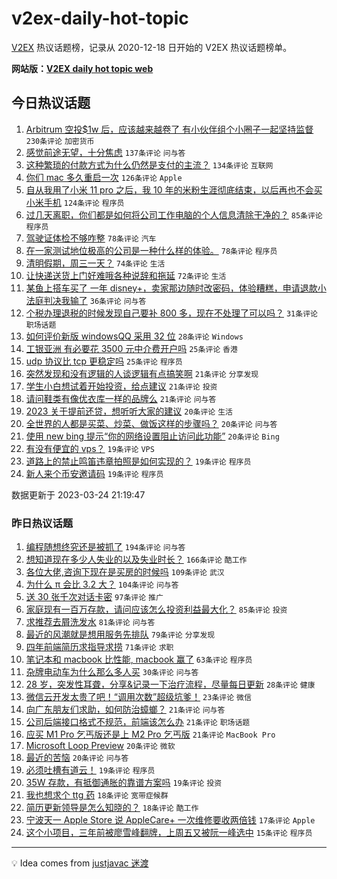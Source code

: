 # v2ex-daily-hot-topic

[V2EX](https://www.v2ex.com/) 热议话题榜，记录从 2020-12-18 日开始的 V2EX 热议话题榜单。

**网站版：[V2EX daily hot topic web](https://boojack.github.io/v2ex-daily-hot-topic-web/)**

## 今日热议话题

<!-- TODAY BEGIN -->

1. [Arbitrum 空投$1w 后，应该越来越卷了 有小伙伴组个小圈子一起坚持监督](https://www.v2ex.com/t/926721) `230条评论` `加密货币`
1. [感觉前途无望，十分焦虑](https://www.v2ex.com/t/926716) `137条评论` `问与答`
1. [这种繁琐的付款方式为什么仍然是支付的主流？](https://www.v2ex.com/t/926718) `134条评论` `互联网`
1. [你们 mac 多久重启一次](https://www.v2ex.com/t/926735) `126条评论` `Apple`
1. [自从我用了小米 11 pro 之后，我 10 年的米粉生涯彻底结束，以后再也不会买小米手机](https://www.v2ex.com/t/926773) `124条评论` `程序员`
1. [过几天离职，你们都是如何将公司工作电脑的个人信息清除干净的？](https://www.v2ex.com/t/926744) `85条评论` `程序员`
1. [驾驶证体检不够咋整](https://www.v2ex.com/t/926740) `78条评论` `汽车`
1. [在一家测试地位极高的公司是一种什么样的体验。](https://www.v2ex.com/t/926712) `78条评论` `程序员`
1. [清明假期，周三一天？](https://www.v2ex.com/t/926862) `74条评论` `生活`
1. [让快递送货上门好难哦各种说辞和拖延](https://www.v2ex.com/t/926742) `72条评论` `生活`
1. [某鱼上搭车买了 一年 disney+，卖家那边随时改密码，体验糟糕，申请退款小法庭判决我输了](https://www.v2ex.com/t/926781) `36条评论` `问与答`
1. [个税办理退税的时候发现自己要补 800 多，现在不处理了可以吗？](https://www.v2ex.com/t/926943) `31条评论` `职场话题`
1. [如何评价新版 windowsQQ 采用 32 位](https://www.v2ex.com/t/926905) `28条评论` `Windows`
1. [工银亚洲 有必要花 3500 元中介费开户吗](https://www.v2ex.com/t/926940) `25条评论` `香港`
1. [udp 协议比 tcp 更稳定吗](https://www.v2ex.com/t/926799) `25条评论` `程序员`
1. [突然发现和没有逻辑的人谈逻辑有点搞笑啊](https://www.v2ex.com/t/926833) `21条评论` `分享发现`
1. [学生小白想试着开始投资，给点建议](https://www.v2ex.com/t/926769) `21条评论` `投资`
1. [请问鞋类有像优衣库一样的品牌么](https://www.v2ex.com/t/926743) `21条评论` `问与答`
1. [2023 关于提前还贷，想听听大家的建议](https://www.v2ex.com/t/926912) `20条评论` `生活`
1. [全世界的人都是买菜、炒菜、做饭这样的步骤吗？](https://www.v2ex.com/t/926748) `20条评论` `问与答`
1. [使用 new bing 提示“你的网络设置阻止访问此功能”](https://www.v2ex.com/t/926746) `20条评论` `Bing`
1. [有没有便宜的 vps？](https://www.v2ex.com/t/926971) `19条评论` `VPS`
1. [道路上的禁止鸣笛违章拍照是如何实现的？](https://www.v2ex.com/t/926849) `19条评论` `程序员`
1. [新人来个币安邀请码](https://www.v2ex.com/t/926734) `19条评论` `程序员`

数据更新于 2023-03-24 21:19:47

<!-- TODAY END -->

### 昨日热议话题

<!-- YESTERDAY BEGIN -->

1. [编程随想终究还是被抓了](https://www.v2ex.com/t/926477) `194条评论` `问与答`
1. [想知道现在多少人失业的以及失业时长？](https://www.v2ex.com/t/926412) `166条评论` `酷工作`
1. [各位大佬,咨询下现在是买房的时候吗](https://www.v2ex.com/t/926397) `109条评论` `武汉`
1. [为什么 π 会比 3.2 大？](https://www.v2ex.com/t/926432) `104条评论` `问与答`
1. [送 30 张千次对话卡密](https://www.v2ex.com/t/926423) `97条评论` `推广`
1. [家庭现有一百万存款，请问应该怎么投资利益最大化？](https://www.v2ex.com/t/926512) `85条评论` `投资`
1. [求推荐去屑洗发水](https://www.v2ex.com/t/926425) `81条评论` `问与答`
1. [最近的风潮就是想用服务先排队](https://www.v2ex.com/t/926430) `79条评论` `分享发现`
1. [四年前端简历求指导求捞](https://www.v2ex.com/t/926406) `71条评论` `求职`
1. [笔记本和 macbook 比性能, macbook 赢了](https://www.v2ex.com/t/926447) `63条评论` `程序员`
1. [杂牌电动车为什么那么多人买](https://www.v2ex.com/t/926571) `30条评论` `问与答`
1. [28 岁，突发性耳聋，分享&记录一下治疗流程，尽量每日更新](https://www.v2ex.com/t/926650) `28条评论` `健康`
1. [微信云开发太贵了吧！“调用次数”超级坑爹！](https://www.v2ex.com/t/926577) `23条评论` `微信`
1. [向广东朋友们求助，如何防治蟑螂？](https://www.v2ex.com/t/926686) `21条评论` `问与答`
1. [公司后端接口格式不规范，前端该怎么办](https://www.v2ex.com/t/926469) `21条评论` `职场话题`
1. [应买 M1 Pro 乞丐版还是上 M2 Pro 乞丐版](https://www.v2ex.com/t/926422) `21条评论` `MacBook Pro`
1. [Microsoft Loop Preview](https://www.v2ex.com/t/926444) `20条评论` `微软`
1. [最近的苦恼](https://www.v2ex.com/t/926438) `20条评论` `问与答`
1. [必须吐槽有道云！](https://www.v2ex.com/t/926518) `19条评论` `程序员`
1. [35W 存款，有抵御通胀的靠谱方案吗](https://www.v2ex.com/t/926437) `19条评论` `投资`
1. [我也想求个 ttg 药](https://www.v2ex.com/t/926607) `18条评论` `宽带症候群`
1. [简历更新领导是怎么知晓的？](https://www.v2ex.com/t/926566) `18条评论` `酷工作`
1. [宁波天一 Apple Store 说 AppleCare+ 一次维修要收两倍钱](https://www.v2ex.com/t/926570) `17条评论` `Apple`
1. [这个小项目，三年前被廖雪峰翻牌，上周五又被阮一峰选中](https://www.v2ex.com/t/926402) `15条评论` `程序员`

<!-- YESTERDAY END -->

---

💡 Idea comes from [justjavac 迷渡](https://github.com/justjavac/)
